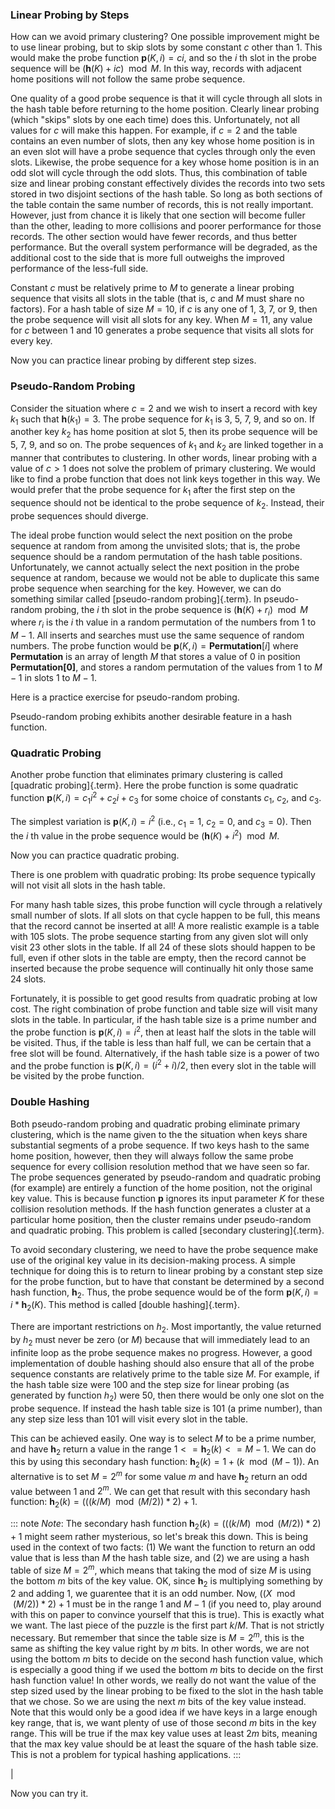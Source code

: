 

### Linear Probing by Steps

How can we avoid primary clustering? One possible improvement might be
to use linear probing, but to skip slots by some constant $c$ other
than 1. This would make the probe function $\textbf{p}(K, i) = ci$, and
so the $i$ th slot in the probe sequence will be
$(\textbf{h}(K) + ic) \mod M$. In this way, records with adjacent home
positions will not follow the same probe sequence.

<inlineav id="collisionCON1" src="Hashing/collisionCON1.js" name="Linear Probing By Steps Slideshow 1" links="Hashing/collisionCON.css"/>

One quality of a good probe sequence is that it will cycle through all
slots in the hash table before returning to the home position. Clearly
linear probing (which "skips" slots by one each time) does this.
Unfortunately, not all values for $c$ will make this happen. For
example, if $c = 2$ and the table contains an even number of slots, then
any key whose home position is in an even slot will have a probe
sequence that cycles through only the even slots. Likewise, the probe
sequence for a key whose home position is in an odd slot will cycle
through the odd slots. Thus, this combination of table size and linear
probing constant effectively divides the records into two sets stored in
two disjoint sections of the hash table. So long as both sections of the
table contain the same number of records, this is not really important.
However, just from chance it is likely that one section will become
fuller than the other, leading to more collisions and poorer performance
for those records. The other section would have fewer records, and thus
better performance. But the overall system performance will be degraded,
as the additional cost to the side that is more full outweighs the
improved performance of the less-full side.

Constant $c$ must be relatively prime to $M$ to generate a linear
probing sequence that visits all slots in the table (that is, $c$ and
$M$ must share no factors). For a hash table of size $M = 10$, if $c$ is
any one of 1, 3, 7, or 9, then the probe sequence will visit all slots
for any key. When $M = 11$, any value for $c$ between 1 and 10 generates
a probe sequence that visits all slots for every key.

<inlineav id="collisionCON2" src="Hashing/collisionCON2.js" name="Linear Probing By Steps Slideshow 2" links="Hashing/collisionCON.css"/>

Now you can practice linear probing by different step sizes.

<avembed id="HashLinearStepPPRO" src="Hashing/HashLinearStepPPRO.html" type="ka" name="Linear Probing By Steps Proficiency Exercise"/>

### Pseudo-Random Probing

Consider the situation where $c = 2$ and we wish to insert a record with
key $k_1$ such that $\textbf{h}(k_1) = 3$. The probe sequence for $k_1$
is 3, 5, 7, 9, and so on. If another key $k_2$ has home position at slot
5, then its probe sequence will be 5, 7, 9, and so on. The probe
sequences of $k_1$ and $k_2$ are linked together in a manner that
contributes to clustering. In other words, linear probing with a value
of $c > 1$ does not solve the problem of primary clustering. We would
like to find a probe function that does not link keys together in this
way. We would prefer that the probe sequence for $k_1$ after the first
step on the sequence should not be identical to the probe sequence of
$k_2$. Instead, their probe sequences should diverge.

The ideal probe function would select the next position on the probe
sequence at random from among the unvisited slots; that is, the probe
sequence should be a random permutation of the hash table positions.
Unfortunately, we cannot actually select the next position in the probe
sequence at random, because we would not be able to duplicate this same
probe sequence when searching for the key. However, we can do something
similar called [pseudo-random probing]{.term}.
In pseudo-random probing, the $i$ th slot in the probe sequence is
$(\textbf{h}(K) + r_i) \mod M$ where $r_i$ is the $i$ th value in a
random permutation of the numbers from 1 to $M-1$. All inserts and
searches must use the same sequence of random numbers. The probe
function would be $\textbf{p}(K, i) = \textbf{Permutation}[i]$ where
**Permutation** is an array of length $M$ that stores a value of 0 in
position **Permutation\[0\]**, and stores a random permutation of the
values from 1 to $M - 1$ in slots 1 to $M - 1$.

<inlineav id="collisionCON3" src="Hashing/collisionCON3.js" name="Pseudo-Random Probing Slideshow" links="Hashing/collisionCON.css"/>

Here is a practice exercise for pseudo-random probing.

<avembed id="HashPseudoRandomPPRO" src="Hashing/HashPseudoRandomPPRO.html" type="ka" name="Pseudo-Random Probing Proficiency Exercise"/>

Pseudo-random probing exhibits another desirable feature in a hash
function.

<inlineav id="collisionCON4" src="Hashing/collisionCON4.js" name="Avoiding the Train" links="Hashing/collisionCON.css"/>

### Quadratic Probing

Another probe function that eliminates primary clustering is called
[quadratic probing]{.term}. Here the probe
function is some quadratic function
$\textbf{p}(K, i) = c_1 i^2 + c_{2}i + c_3$ for some choice of constants
$c_1$, $c_2$, and $c_3$.

The simplest variation is $\textbf{p}(K, i) = i^2$ (i.e., $c_1 = 1$,
$c_2 = 0$, and $c_3 = 0$). Then the $i$ th value in the probe sequence
would be $(\textbf{h}(K) + i^2) \mod M$.

<inlineav id="collisionCON5" src="Hashing/collisionCON5.js" name="Quadratic Probing Slideshow" links="Hashing/collisionCON.css"/>

Now you can practice quadratic probing.

<avembed id="HashQuadraticPPRO" src="Hashing/HashQuadraticPPRO.html" type="ka" name="Quadratic Probing Proficiency Exercise"/>

There is one problem with quadratic probing: Its probe sequence
typically will not visit all slots in the hash table.

<inlineav id="collisionCON6" src="Hashing/collisionCON6.js" name="Quadratic Probing Problem" links="Hashing/collisionCON.css"/>

For many hash table sizes, this probe function will cycle through a
relatively small number of slots. If all slots on that cycle happen to
be full, this means that the record cannot be inserted at all! A more
realistic example is a table with 105 slots. The probe sequence starting
from any given slot will only visit 23 other slots in the table. If all
24 of these slots should happen to be full, even if other slots in the
table are empty, then the record cannot be inserted because the probe
sequence will continually hit only those same 24 slots.

Fortunately, it is possible to get good results from quadratic probing
at low cost. The right combination of probe function and table size will
visit many slots in the table. In particular, if the hash table size is
a prime number and the probe function is $\textbf{p}(K, i) = i^2$, then
at least half the slots in the table will be visited. Thus, if the table
is less than half full, we can be certain that a free slot will be
found. Alternatively, if the hash table size is a power of two and the
probe function is $\textbf{p}(K, i) = (i^2 + i)/2$, then every slot in
the table will be visited by the probe function.

### Double Hashing

Both pseudo-random probing and quadratic probing eliminate primary
clustering, which is the name given to the the situation when keys share
substantial segments of a probe sequence. If two keys hash to the same
home position, however, then they will always follow the same probe
sequence for every collision resolution method that we have seen so far.
The probe sequences generated by pseudo-random and quadratic probing
(for example) are entirely a function of the home position, not the
original key value. This is because function **p** ignores its input
parameter $K$ for these collision resolution methods. If the hash
function generates a cluster at a particular home position, then the
cluster remains under pseudo-random and quadratic probing. This problem
is called [secondary clustering]{.term}.

To avoid secondary clustering, we need to have the probe sequence make
use of the original key value in its decision-making process. A simple
technique for doing this is to return to linear probing by a constant
step size for the probe function, but to have that constant be
determined by a second hash function, $\textbf{h}_2$. Thus, the probe
sequence would be of the form $\textbf{p}(K, i) = i * \textbf{h}_2(K)$.
This method is called [double hashing]{.term}.

There are important restrictions on $h_2$. Most importantly, the value
returned by $h_2$ must never be zero (or $M$) because that will
immediately lead to an infinite loop as the probe sequence makes no
progress. However, a good implementation of double hashing should also
ensure that all of the probe sequence constants are relatively prime to
the table size $M$. For example, if the hash table size were 100 and the
step size for linear probing (as generated by function $h_2$) were 50,
then there would be only one slot on the probe sequence. If instead the
hash table size is 101 (a prime number), than any step size less than
101 will visit every slot in the table.

This can be achieved easily. One way is to select $M$ to be a prime
number, and have $\textbf{h}_2$ return a value in the range
$1 <= \textbf{h}_2(k) <= M - 1$. We can do this by using this secondary
hash function: $\textbf{h}_2(k) = 1 + (k \mod (M-1))$. An alternative is
to set $M = 2^m$ for some value $m$ and have $\textbf{h}_2$ return an
odd value between 1 and $2^m$. We can get that result with this
secondary hash function:
$\textbf{h}_2(k) = (((k/M) \mod (M/2)) * 2) + 1$.

::: note
*Note*: The secondary hash function
$\textbf{h}_2(k) = (((k/M) \mod (M/2)) * 2) + 1$ might seem rather
mysterious, so let's break this down. This is being used in the
context of two facts: (1) We want the function to return an odd
value that is less than $M$ the hash table size, and (2) we are
using a hash table of size $M = 2^m$, which means that taking the
mod of size $M$ is using the bottom $m$ bits of the key value. OK,
since $\textbf{h}_2$ is multiplying something by 2 and adding 1, we
guarentee that it is an odd number. Now, $((X \mod (M/2)) * 2) + 1$
must be in the range 1 and $M-1$ (if you need to, play around with
this on paper to convince yourself that this is true). This is
exactly what we want. The last piece of the puzzle is the first part
$k/M$. That is not strictly necessary. But remember that since the
table size is $M = 2^m$, this is the same as shifting the key value
right by $m$ bits. In other words, we are not using the bottom $m$
bits to decide on the second hash function value, which is
especially a good thing if we used the bottom $m$ bits to decide on
the first hash function value! In other words, we really do not want
the value of the step sized used by the linear probing to be fixed
to the slot in the hash table that we chose. So we are using the
next $m$ bits of the key value instead. Note that this would only be
a good idea if we have keys in a large enough key range, that is, we
want plenty of use of those second $m$ bits in the key range. This
will be true if the max key value uses at least $2m$ bits, meaning
that the max key value should be at least the square of the hash
table size. This is not a problem for typical hashing applications.
:::

<inlineav id="collisionCON7" src="Hashing/collisionCON7.js" name="Double Hashing Slideshow 2" links="Hashing/collisionCON.css"/>

|

<inlineav id="collisionCON8" src="Hashing/collisionCON8.js" name="Double Hashing Slideshow 3" links="Hashing/collisionCON.css"/>

Now you can try it.

<avembed id="HashDoublePPRO" src="Hashing/HashDoublePPRO.html" type="ka" name="Double Hashing Proficiency Exercise"/>
